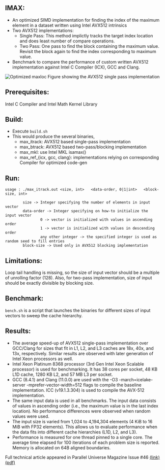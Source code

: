 ## IMAX:

- An optimized SIMD implementation for finding the index of the maximum element in a dataset written using Intel AVX512 intrinsics
- Two AVX512 implementations:
  - Single Pass: This method implictly tracks the target index location and does least number of compare operations.
  - Two Pass: One pass to find the block containing the maximum value. Revisit the block again to find the index corresponding to maximum value.
- Benchmark to compare the performance of custom written AVX512 implementation against Intel C Compiler (ICX), GCC and Clang.


![Optimized maxloc](https://user-images.githubusercontent.com/18724658/166125947-7ac722d1-852d-49c7-a1d4-54ce14f03d49.png)
Figure showing the AVX512 single pass implementation

## Prerequisites:
Intel C Compiler and Intel Math Kernel Library

## Build: 
- Execute `build.sh`
- This would produce the several binaries,
  - max_itrack: AVX512 based single-pass implementation
  - max_btrack: AVX512 based two-pass/blocking implementation
  - max_mkl: use Intel MKL isamax()
  - max_ref_{icx, gcc, clang}: implementations relying on corresponding Compiler for optimized code-gen

## Run: 
```
usage : ./max_itrack.out <size, int>   <data-order, 0|1|int>   <block-size, int>

        size -> Integer specifying the number of elements in input vector
        data-order -> Integer specifying on how-to initialize the input vector
                0 -> vector is initialized with values in ascending order
                1 -> vector is initialized with values in descending order
                any other integer -> the specified integer is used as random seed to fill entries
        block-size -> Used only in AVX512 blocking implementation
```

## Limitations: 
Loop tail handling is missing, so the size of input vector should be a multiple of unrolling factor (128). Also, for two-pass implementation, size of input should be exactly divisible by blocking size.

## Benchmark:
`bench.sh` is a script that launches the binaries for different sizes of input vectors to sweep the cache hierarchy.

## Results: 
- The average speed-up of AVX512 single-pass implementation over GCC/Clang for sizes that fit in L1, L2, and L3 caches are 18x, 40x, and 13x, respectively. Similar results are observed with later generation of Intel Xeon processors as well.
- Intel Xeon Platinum 8368 processor (3rd Gen Intel Xeon Scalable processor) is used for benchmarking. It has 38 cores per socket, 48 KB L1D cache, 1280 KB L2, and 57 MB L3 per socket.
- GCC (8.4.1) and Clang (11.0.0) are used with the -O3 -march=icelake-server -mprefer-vector-width=512 flags to compile the baseline implementation. ICC (v19.1.3.304) is used to compile the AVX-512 implementation.
- The same input data is used in all benchmarks. The input data consists of values in ascending order (i.e., the maximum value is in the last index location). No performance differences were observed when random values were used.
- The input size is varied from 1,024 to 4,194,304 elements (4 KiB to 16 MiB with FP32 elements). This allows us to evaluate performance when the data fits into different cache hierarchies (L1D, L2, and L3).
- Performance is measured for one thread pinned to a single core. The average time elapsed for 100 iterations of each problem size is reported. Memory is allocated on 64B aligned boundaries.


Full technical article appeared in Parallel Universe Magazine Issue #46 [(link)](https://www.intel.com/content/www/us/en/developer/articles/technical/optimizing-maxloc-operation-using-avx-512-vector-instructions.html) [(pdf)](./parallel-universe-issue-46.pdf)
